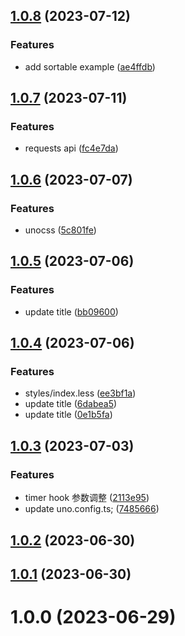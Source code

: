 ## [1.0.8](https://github.com/xinlei3166/vite-vue-mobile-template/compare/v1.0.7...v1.0.8) (2023-07-12)


### Features

* add sortable example ([ae4ffdb](https://github.com/xinlei3166/vite-vue-mobile-template/commit/ae4ffdbe3e150836960183e44af8396f9682b808))



## [1.0.7](https://github.com/xinlei3166/vite-vue-mobile-template/compare/v1.0.6...v1.0.7) (2023-07-11)


### Features

* requests api ([fc4e7da](https://github.com/xinlei3166/vite-vue-mobile-template/commit/fc4e7dad3f20c07b61054b938423c0e42207372e))



## [1.0.6](https://github.com/xinlei3166/vite-vue-mobile-template/compare/v1.0.5...v1.0.6) (2023-07-07)


### Features

* unocss ([5c801fe](https://github.com/xinlei3166/vite-vue-mobile-template/commit/5c801fed5319e488b668d8fc510bbe6f47374a09))



## [1.0.5](https://github.com/xinlei3166/vite-vue-mobile-template/compare/v1.0.4...v1.0.5) (2023-07-06)


### Features

* update title ([bb09600](https://github.com/xinlei3166/vite-vue-mobile-template/commit/bb096000b5ecd2f270642e26d65968239a4b91d8))



## [1.0.4](https://github.com/xinlei3166/vite-vue-mobile-template/compare/v1.0.3...v1.0.4) (2023-07-06)


### Features

* styles/index.less ([ee3bf1a](https://github.com/xinlei3166/vite-vue-mobile-template/commit/ee3bf1a76e13aec5e2f38f6bca58c0fcc8537806))
* update title ([6dabea5](https://github.com/xinlei3166/vite-vue-mobile-template/commit/6dabea5e75b55c8a33a8069d8917c4eb03392d8a))
* update title ([0e1b5fa](https://github.com/xinlei3166/vite-vue-mobile-template/commit/0e1b5fa5c747a504e3f9271e63436d7eca65ee80))



## [1.0.3](https://github.com/xinlei3166/vite-vue-mobile-template/compare/v1.0.2...v1.0.3) (2023-07-03)


### Features

* timer hook 参数调整 ([2113e95](https://github.com/xinlei3166/vite-vue-mobile-template/commit/2113e951db3ad97c241968cb518aa7ec068d3170))
* update uno.config.ts; ([7485666](https://github.com/xinlei3166/vite-vue-mobile-template/commit/7485666586b35bb6f4a77cf416e90ed454c68983))



## [1.0.2](https://github.com/xinlei3166/vite-vue-mobile-template/compare/v1.0.1...v1.0.2) (2023-06-30)



## [1.0.1](https://github.com/xinlei3166/vite-vue-mobile-template/compare/v1.0.0...v1.0.1) (2023-06-30)



# 1.0.0 (2023-06-29)



